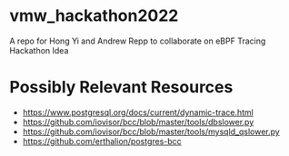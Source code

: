 # vmw_hackathon2022
A repo for Hong Yi and Andrew Repp to collaborate on eBPF Tracing Hackathon Idea

# Possibly Relevant Resources
* https://www.postgresql.org/docs/current/dynamic-trace.html
* https://github.com/iovisor/bcc/blob/master/tools/dbslower.py
* https://github.com/iovisor/bcc/blob/master/tools/mysqld_qslower.py
* https://github.com/erthalion/postgres-bcc
